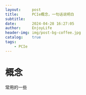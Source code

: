 ```yaml
---
layout:     post
title:      PCIe概念，一句话说明白
subtitle:   
date:       2024-04-28 16:27:05
author:     EnjoyLife
header-img: img/post-bg-coffee.jpg
catalog:    true
tags:
    - PCIe
---
```


# 概念

常用的一些
